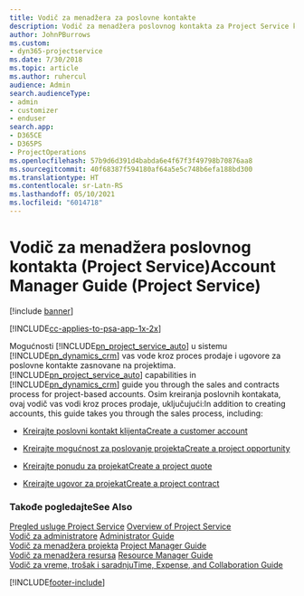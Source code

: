 ```yaml
---
title: Vodič za menadžera za poslovne kontakte
description: Vodič za menadžera poslovnog kontakta za Project Service koji vas vodi kroz proces prodaje i ugovora za poslovne kontakte zasnovane na projektima
author: JohnPBurrows
ms.custom:
- dyn365-projectservice
ms.date: 7/30/2018
ms.topic: article
ms.author: ruhercul
audience: Admin
search.audienceType:
- admin
- customizer
- enduser
search.app:
- D365CE
- D365PS
- ProjectOperations
ms.openlocfilehash: 57b9d6d391d4babda6e4f67f3f49798b70876aa8
ms.sourcegitcommit: 40f68387f594180af64a5e5c748b6efa188bd300
ms.translationtype: HT
ms.contentlocale: sr-Latn-RS
ms.lasthandoff: 05/10/2021
ms.locfileid: "6014718"
---
```

# <a name="account-manager-guide-project-service"></a><span data-ttu-id="d52ec-103">Vodič za menadžera poslovnog kontakta (Project Service)</span><span class="sxs-lookup"><span data-stu-id="d52ec-103">Account Manager Guide (Project Service)</span></span>

[!include [banner](../includes/psa-now-project-operations.md)]

[!INCLUDE[cc-applies-to-psa-app-1x-2x](../includes/cc-applies-to-psa-app-1x-2x.md)]

<span data-ttu-id="d52ec-104">Mogućnosti [!INCLUDE[pn_project_service_auto](../includes/pn-project-service-auto.md)] u sistemu [!INCLUDE[pn_dynamics_crm](../includes/pn-dynamics-crm.md)] vas vode kroz proces prodaje i ugovore za poslovne kontakte zasnovane na projektima.</span><span class="sxs-lookup"><span data-stu-id="d52ec-104">[!INCLUDE[pn_project_service_auto](../includes/pn-project-service-auto.md)] capabilities in [!INCLUDE[pn_dynamics_crm](../includes/pn-dynamics-crm.md)] guide you through the sales and contracts process for project-based accounts.</span></span> <span data-ttu-id="d52ec-105">Osim kreiranja poslovnih kontakata, ovaj vodič vas vodi kroz proces prodaje, uključujući:</span><span class="sxs-lookup"><span data-stu-id="d52ec-105">In addition to creating accounts, this guide takes you through the sales process, including:</span></span>  
  
-   [<span data-ttu-id="d52ec-106">Kreirajte poslovni kontakt klijenta</span><span class="sxs-lookup"><span data-stu-id="d52ec-106">Create a customer account</span></span>](../psa/create-customer-account.md)  
  
-   [<span data-ttu-id="d52ec-107">Kreirajte mogućnost za poslovanje projekta</span><span class="sxs-lookup"><span data-stu-id="d52ec-107">Create a project opportunity</span></span>](../psa/create-project-opportunity.md)  
  
-   [<span data-ttu-id="d52ec-108">Kreirajte ponudu za projekat</span><span class="sxs-lookup"><span data-stu-id="d52ec-108">Create a project quote</span></span>](../psa/create-project-quote.md)  
  
-   [<span data-ttu-id="d52ec-109">Kreirajte ugovor za projekat</span><span class="sxs-lookup"><span data-stu-id="d52ec-109">Create a project contract</span></span>](../psa/create-project-contract.md)  
  
  
### <a name="see-also"></a><span data-ttu-id="d52ec-110">Takođe pogledajte</span><span class="sxs-lookup"><span data-stu-id="d52ec-110">See Also</span></span>  
 <span data-ttu-id="d52ec-111">[Pregled usluge Project Service](../psa/overview.md) </span><span class="sxs-lookup"><span data-stu-id="d52ec-111">[Overview of Project Service](../psa/overview.md) </span></span>  
 <span data-ttu-id="d52ec-112">[Vodič za administratore](../psa/admin-guide.md) </span><span class="sxs-lookup"><span data-stu-id="d52ec-112">[Administrator Guide](../psa/admin-guide.md) </span></span>  
 <span data-ttu-id="d52ec-113">[Vodič za menadžera projekta](../psa/project-manager-guide.md) </span><span class="sxs-lookup"><span data-stu-id="d52ec-113">[Project Manager Guide](../psa/project-manager-guide.md) </span></span>  
 <span data-ttu-id="d52ec-114">[Vodič za menadžera resursa](../psa/resource-manager-guide.md) </span><span class="sxs-lookup"><span data-stu-id="d52ec-114">[Resource Manager Guide](../psa/resource-manager-guide.md) </span></span>  
 [<span data-ttu-id="d52ec-115">Vodič za vreme, trošak i saradnju</span><span class="sxs-lookup"><span data-stu-id="d52ec-115">Time, Expense, and Collaboration Guide</span></span>](../psa/time-expense-collaboration-guide.md)


[!INCLUDE[footer-include](../includes/footer-banner.md)]